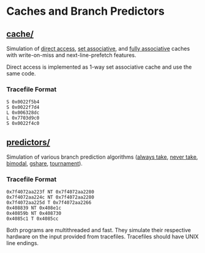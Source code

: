 # Caches and Branch Predictors

## [cache/](cache/)

Simulation of [direct access](cache/cache-sim.c#L307), [set associative](cache/cache-sim.c#L104), and [fully associative](cache/cache-sim.c#L152) caches with write-on-miss and next-line-prefetch features.

Direct access is implemented as 1-way set associative cache and use the same code.

### Tracefile Format
```
S 0x0022f5b4
S 0x0022f7d4
L 0x006328dc
L 0x7703d9c0
S 0x0022f4c0
```

## [predictors/](predictors/)
 
Simulation of various branch prediction algorithms ([always take](predictors/predictors.c#L64), [never take](predictors/predictors.c#L64), [bimodal](predictors/predictors.c#L81), [gshare](predictors/predictors.c#L128), [tournament](predictors/predictors.c#L154)).

### Tracefile Format
```
0x7f4072aa223f NT 0x7f4072aa2280
0x7f4072aa224c NT 0x7f4072aa2280
0x7f4072aa225d T 0x7f4072aa2266
0x408839 NT 0x408e1c
0x40859b NT 0x408730
0x4085c1 T 0x4085cc
```

Both programs are multithreaded and fast. They simulate their respective hardware on the input provided from tracefiles. Tracefiles should have UNIX line endings.
